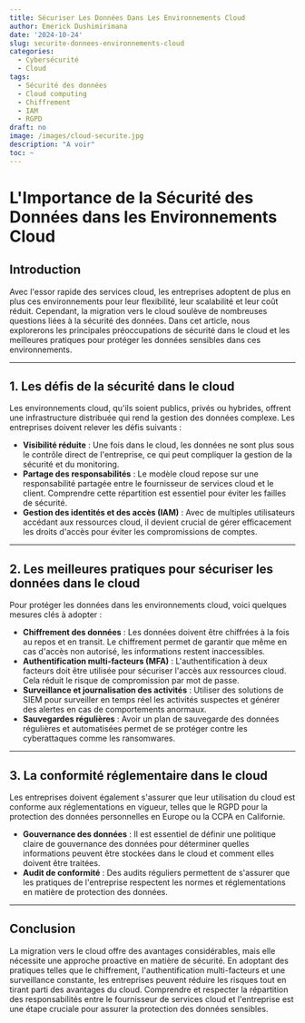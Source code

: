```yaml
---
title: Sécuriser Les Données Dans Les Environnements Cloud
author: Emerick Dushimirimana
date: '2024-10-24'
slug: securite-donnees-environnements-cloud
categories:
  - Cybersécurité
  - Cloud
tags:
  - Sécurité des données
  - Cloud computing
  - Chiffrement
  - IAM
  - RGPD
draft: no
image: /images/cloud-securite.jpg
description: "A voir"
toc: ~
---
```

# L'Importance de la Sécurité des Données dans les Environnements Cloud

## Introduction  
Avec l'essor rapide des services cloud, les entreprises adoptent de plus en plus ces environnements pour leur flexibilité, leur scalabilité et leur coût réduit. Cependant, la migration vers le cloud soulève de nombreuses questions liées à la sécurité des données. Dans cet article, nous explorerons les principales préoccupations de sécurité dans le cloud et les meilleures pratiques pour protéger les données sensibles dans ces environnements.

---

## 1. Les défis de la sécurité dans le cloud  
Les environnements cloud, qu'ils soient publics, privés ou hybrides, offrent une infrastructure distribuée qui rend la gestion des données complexe. Les entreprises doivent relever les défis suivants :

- **Visibilité réduite** : Une fois dans le cloud, les données ne sont plus sous le contrôle direct de l'entreprise, ce qui peut compliquer la gestion de la sécurité et du monitoring.
- **Partage des responsabilités** : Le modèle cloud repose sur une responsabilité partagée entre le fournisseur de services cloud et le client. Comprendre cette répartition est essentiel pour éviter les failles de sécurité.
- **Gestion des identités et des accès (IAM)** : Avec de multiples utilisateurs accédant aux ressources cloud, il devient crucial de gérer efficacement les droits d'accès pour éviter les compromissions de comptes.

---

## 2. Les meilleures pratiques pour sécuriser les données dans le cloud  
Pour protéger les données dans les environnements cloud, voici quelques mesures clés à adopter :

- **Chiffrement des données** : Les données doivent être chiffrées à la fois au repos et en transit. Le chiffrement permet de garantir que même en cas d'accès non autorisé, les informations restent inaccessibles.
- **Authentification multi-facteurs (MFA)** : L'authentification à deux facteurs doit être utilisée pour sécuriser l'accès aux ressources cloud. Cela réduit le risque de compromission par mot de passe.
- **Surveillance et journalisation des activités** : Utiliser des solutions de SIEM pour surveiller en temps réel les activités suspectes et générer des alertes en cas de comportements anormaux.
- **Sauvegardes régulières** : Avoir un plan de sauvegarde des données régulières et automatisées permet de se protéger contre les cyberattaques comme les ransomwares.

---

## 3. La conformité réglementaire dans le cloud  
Les entreprises doivent également s'assurer que leur utilisation du cloud est conforme aux réglementations en vigueur, telles que le RGPD pour la protection des données personnelles en Europe ou la CCPA en Californie.

- **Gouvernance des données** : Il est essentiel de définir une politique claire de gouvernance des données pour déterminer quelles informations peuvent être stockées dans le cloud et comment elles doivent être traitées.
- **Audit de conformité** : Des audits réguliers permettent de s'assurer que les pratiques de l'entreprise respectent les normes et réglementations en matière de protection des données.

---

## Conclusion  
La migration vers le cloud offre des avantages considérables, mais elle nécessite une approche proactive en matière de sécurité. En adoptant des pratiques telles que le chiffrement, l'authentification multi-facteurs et une surveillance constante, les entreprises peuvent réduire les risques tout en tirant parti des avantages du cloud. Comprendre et respecter la répartition des responsabilités entre le fournisseur de services cloud et l'entreprise est une étape cruciale pour assurer la protection des données sensibles.
